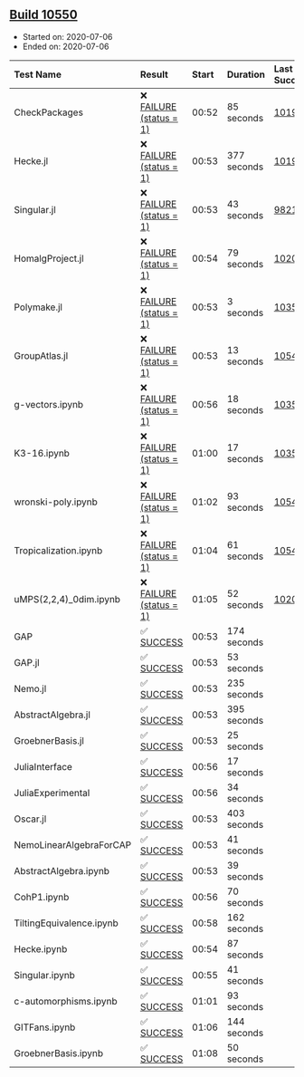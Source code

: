 ## [Build 10550](https://oscarci.mathematik.uni-kl.de/job/oscar/10550/)

* Started on: 2020-07-06
* Ended on: 2020-07-06

| Test Name    | Result | Start | Duration | Last Success | First Failure |
|:-------------|:-------|:------|:---------|:-------------|:--------------|
| CheckPackages | ❌ [FAILURE (status = 1)](https://oscarci.mathematik.uni-kl.de/job/oscar/10550/artifact/logs/build-10550/CheckPackages.log) | 00:52 | 85 seconds | [10197](https://oscarci.mathematik.uni-kl.de/job/oscar/10197/) | [10198](https://oscarci.mathematik.uni-kl.de/job/oscar/10198/) |
| Hecke.jl | ❌ [FAILURE (status = 1)](https://oscarci.mathematik.uni-kl.de/job/oscar/10550/artifact/logs/build-10550/Hecke.jl.log) | 00:53 | 377 seconds | [10197](https://oscarci.mathematik.uni-kl.de/job/oscar/10197/) | [10198](https://oscarci.mathematik.uni-kl.de/job/oscar/10198/) |
| Singular.jl | ❌ [FAILURE (status = 1)](https://oscarci.mathematik.uni-kl.de/job/oscar/10550/artifact/logs/build-10550/Singular.jl.log) | 00:53 | 43 seconds | [9821](https://oscarci.mathematik.uni-kl.de/job/oscar/9821/) | [9822](https://oscarci.mathematik.uni-kl.de/job/oscar/9822/) |
| HomalgProject.jl | ❌ [FAILURE (status = 1)](https://oscarci.mathematik.uni-kl.de/job/oscar/10550/artifact/logs/build-10550/HomalgProject.jl.log) | 00:54 | 79 seconds | [10209](https://oscarci.mathematik.uni-kl.de/job/oscar/10209/) | [10210](https://oscarci.mathematik.uni-kl.de/job/oscar/10210/) |
| Polymake.jl | ❌ [FAILURE (status = 1)](https://oscarci.mathematik.uni-kl.de/job/oscar/10550/artifact/logs/build-10550/Polymake.jl.log) | 00:53 | 3 seconds | [10356](https://oscarci.mathematik.uni-kl.de/job/oscar/10356/) | [10357](https://oscarci.mathematik.uni-kl.de/job/oscar/10357/) |
| GroupAtlas.jl | ❌ [FAILURE (status = 1)](https://oscarci.mathematik.uni-kl.de/job/oscar/10550/artifact/logs/build-10550/GroupAtlas.jl.log) | 00:53 | 13 seconds | [10549](https://oscarci.mathematik.uni-kl.de/job/oscar/10549/) | [10550](https://oscarci.mathematik.uni-kl.de/job/oscar/10550/) |
| g-vectors.ipynb | ❌ [FAILURE (status = 1)](https://oscarci.mathematik.uni-kl.de/job/oscar/10550/artifact/logs/build-10550/g-vectors.ipynb.log) | 00:56 | 18 seconds | [10356](https://oscarci.mathematik.uni-kl.de/job/oscar/10356/) | [10357](https://oscarci.mathematik.uni-kl.de/job/oscar/10357/) |
| K3-16.ipynb | ❌ [FAILURE (status = 1)](https://oscarci.mathematik.uni-kl.de/job/oscar/10550/artifact/logs/build-10550/K3-16.ipynb.log) | 01:00 | 17 seconds | [10356](https://oscarci.mathematik.uni-kl.de/job/oscar/10356/) | [10357](https://oscarci.mathematik.uni-kl.de/job/oscar/10357/) |
| wronski-poly.ipynb | ❌ [FAILURE (status = 1)](https://oscarci.mathematik.uni-kl.de/job/oscar/10550/artifact/logs/build-10550/wronski-poly.ipynb.log) | 01:02 | 93 seconds | [10549](https://oscarci.mathematik.uni-kl.de/job/oscar/10549/) | [10550](https://oscarci.mathematik.uni-kl.de/job/oscar/10550/) |
| Tropicalization.ipynb | ❌ [FAILURE (status = 1)](https://oscarci.mathematik.uni-kl.de/job/oscar/10550/artifact/logs/build-10550/Tropicalization.ipynb.log) | 01:04 | 61 seconds | [10549](https://oscarci.mathematik.uni-kl.de/job/oscar/10549/) | [10550](https://oscarci.mathematik.uni-kl.de/job/oscar/10550/) |
| uMPS(2,2,4)_0dim.ipynb | ❌ [FAILURE (status = 1)](https://oscarci.mathematik.uni-kl.de/job/oscar/10550/artifact/logs/build-10550/uMPS-2-2-4-_0dim.ipynb.log) | 01:05 | 52 seconds | [10209](https://oscarci.mathematik.uni-kl.de/job/oscar/10209/) | [10210](https://oscarci.mathematik.uni-kl.de/job/oscar/10210/) |
| GAP | ✅ [SUCCESS](https://oscarci.mathematik.uni-kl.de/job/oscar/10550/artifact/logs/build-10550/GAP.log) | 00:53 | 174 seconds |  |  |
| GAP.jl | ✅ [SUCCESS](https://oscarci.mathematik.uni-kl.de/job/oscar/10550/artifact/logs/build-10550/GAP.jl.log) | 00:53 | 53 seconds |  |  |
| Nemo.jl | ✅ [SUCCESS](https://oscarci.mathematik.uni-kl.de/job/oscar/10550/artifact/logs/build-10550/Nemo.jl.log) | 00:53 | 235 seconds |  |  |
| AbstractAlgebra.jl | ✅ [SUCCESS](https://oscarci.mathematik.uni-kl.de/job/oscar/10550/artifact/logs/build-10550/AbstractAlgebra.jl.log) | 00:53 | 395 seconds |  |  |
| GroebnerBasis.jl | ✅ [SUCCESS](https://oscarci.mathematik.uni-kl.de/job/oscar/10550/artifact/logs/build-10550/GroebnerBasis.jl.log) | 00:53 | 25 seconds |  |  |
| JuliaInterface | ✅ [SUCCESS](https://oscarci.mathematik.uni-kl.de/job/oscar/10550/artifact/logs/build-10550/JuliaInterface.log) | 00:56 | 17 seconds |  |  |
| JuliaExperimental | ✅ [SUCCESS](https://oscarci.mathematik.uni-kl.de/job/oscar/10550/artifact/logs/build-10550/JuliaExperimental.log) | 00:56 | 34 seconds |  |  |
| Oscar.jl | ✅ [SUCCESS](https://oscarci.mathematik.uni-kl.de/job/oscar/10550/artifact/logs/build-10550/Oscar.jl.log) | 00:53 | 403 seconds |  |  |
| NemoLinearAlgebraForCAP | ✅ [SUCCESS](https://oscarci.mathematik.uni-kl.de/job/oscar/10550/artifact/logs/build-10550/NemoLinearAlgebraForCAP.log) | 00:53 | 41 seconds |  |  |
| AbstractAlgebra.ipynb | ✅ [SUCCESS](https://oscarci.mathematik.uni-kl.de/job/oscar/10550/artifact/logs/build-10550/AbstractAlgebra.ipynb.log) | 00:53 | 39 seconds |  |  |
| CohP1.ipynb | ✅ [SUCCESS](https://oscarci.mathematik.uni-kl.de/job/oscar/10550/artifact/logs/build-10550/CohP1.ipynb.log) | 00:56 | 70 seconds |  |  |
| TiltingEquivalence.ipynb | ✅ [SUCCESS](https://oscarci.mathematik.uni-kl.de/job/oscar/10550/artifact/logs/build-10550/TiltingEquivalence.ipynb.log) | 00:58 | 162 seconds |  |  |
| Hecke.ipynb | ✅ [SUCCESS](https://oscarci.mathematik.uni-kl.de/job/oscar/10550/artifact/logs/build-10550/Hecke.ipynb.log) | 00:54 | 87 seconds |  |  |
| Singular.ipynb | ✅ [SUCCESS](https://oscarci.mathematik.uni-kl.de/job/oscar/10550/artifact/logs/build-10550/Singular.ipynb.log) | 00:55 | 41 seconds |  |  |
| c-automorphisms.ipynb | ✅ [SUCCESS](https://oscarci.mathematik.uni-kl.de/job/oscar/10550/artifact/logs/build-10550/c-automorphisms.ipynb.log) | 01:01 | 93 seconds |  |  |
| GITFans.ipynb | ✅ [SUCCESS](https://oscarci.mathematik.uni-kl.de/job/oscar/10550/artifact/logs/build-10550/GITFans.ipynb.log) | 01:06 | 144 seconds |  |  |
| GroebnerBasis.ipynb | ✅ [SUCCESS](https://oscarci.mathematik.uni-kl.de/job/oscar/10550/artifact/logs/build-10550/GroebnerBasis.ipynb.log) | 01:08 | 50 seconds |  |  |
